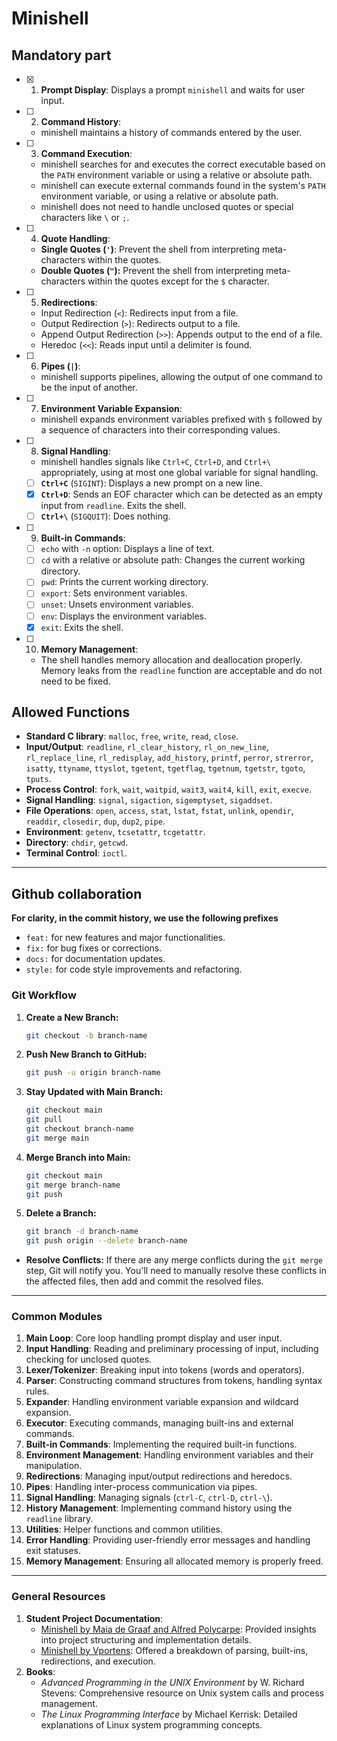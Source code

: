 # Minishell

## Mandatory part

- [x] 1. **Prompt Display**: Displays a prompt `minishell` and waits for user input.

- [ ] 2. **Command History**:
   - minishell maintains a history of commands entered by the user.

- [ ] 3. **Command Execution**:
   - minishell searches for and executes the correct executable based on the `PATH` environment variable or using a relative or absolute path.
   - minishell can execute external commands found in the system's `PATH` environment variable, or using a relative or absolute path.
   - minishell does not need to handle unclosed quotes or special characters like `\` or `;`.

- [ ] 4.  **Quote Handling**:
   - **Single Quotes (`'`)**: Prevent the shell from interpreting meta-characters within the quotes.
   - **Double Quotes (`"`):** Prevent the shell from interpreting meta-characters within the quotes except for the `$` character.

- [ ] 5.  **Redirections**:
   - Input Redirection (`<`): Redirects input from a file.
   - Output Redirection (`>`): Redirects output to a file.
   - Append Output Redirection (`>>`): Appends output to the end of a file.
   - Heredoc (`<<`): Reads input until a delimiter is found.

- [ ] 6.  **Pipes (`|`)**:
   - minishell supports pipelines, allowing the output of one command to be the input of another.

- [ ] 7.  **Environment Variable Expansion**:
   - minishell expands environment variables prefixed with `$` followed by a sequence of characters into their corresponding values.

- [ ] 8.  **Signal Handling**:
   - minishell handles signals like `Ctrl+C`, `Ctrl+D`, and `Ctrl+\` appropriately, using at most one global variable for signal handling.
   - [ ]  **`Ctrl+C`** (`SIGINT`): Displays a new prompt on a new line.
   - [x]  **`Ctrl+D`**: Sends an EOF character which can be detected as an empty input from `readline`. Exits the shell.
   - [ ]  **`Ctrl+\`** (`SIGQUIT`): Does nothing.

- [ ] 9.  **Built-in Commands**:
   - [ ] `echo` with `-n` option: Displays a line of text.
   - [ ] `cd` with a relative or absolute path: Changes the current working directory.
   - [ ] `pwd`: Prints the current working directory.
   - [ ] `export`: Sets environment variables.
   - [ ] `unset`: Unsets environment variables.
   - [ ] `env`: Displays the environment variables.
   - [x] `exit`: Exits the shell.

- [ ] 10. **Memory Management**:
    - The shell handles memory allocation and deallocation properly. Memory leaks from the `readline` function are acceptable and do not need to be fixed.

## Allowed Functions

  - **Standard C library**: `malloc`, `free`, `write`, `read`, `close`.
  - **Input/Output**: `readline`, `rl_clear_history`, `rl_on_new_line`, `rl_replace_line`, `rl_redisplay`, `add_history`, `printf`, `perror`, `strerror`, `isatty`, `ttyname`, `ttyslot`, `tgetent`, `tgetflag`, `tgetnum`, `tgetstr`, `tgoto`, `tputs`.
  - **Process Control**: `fork`, `wait`, `waitpid`, `wait3`, `wait4`, `kill`, `exit`, `execve`.
  - **Signal Handling**: `signal`, `sigaction`, `sigemptyset`, `sigaddset`.
  - **File Operations**: `open`, `access`, `stat`, `lstat`, `fstat`, `unlink`, `opendir`, `readdir`, `closedir`, `dup`, `dup2`, `pipe`.
  - **Environment**: `getenv`, `tcsetattr`, `tcgetattr`.
  - **Directory**: `chdir`, `getcwd`.
  - **Terminal Control**: `ioctl`.

---
## Github collaboration
**For clarity, in the commit history, we use the following prefixes**

  - `feat:` for new features and major functionalities.
  - `fix:` for bug fixes or corrections.
  - `docs:` for documentation updates.
  - `style:` for code style improvements and refactoring.

### Git Workflow
1. **Create a New Branch:**
    ```bash
    git checkout -b branch-name
    ```

2. **Push New Branch to GitHub:**
    ```bash
    git push -u origin branch-name
    ```

3. **Stay Updated with Main Branch:**
    ```bash
    git checkout main
    git pull
    git checkout branch-name
    git merge main
    ```

4. **Merge Branch into Main:**
    ```bash
    git checkout main
    git merge branch-name
    git push
    ```

5. **Delete a Branch:**
    ```bash
    git branch -d branch-name
    git push origin --delete branch-name
    ```

- **Resolve Conflicts:** If there are any merge conflicts during the `git merge` step, Git will notify you. You'll need to manually resolve these conflicts in the affected files, then add and commit the resolved files.

---
### Common Modules

1. **Main Loop**: Core loop handling prompt display and user input.
2. **Input Handling**: Reading and preliminary processing of input, including checking for unclosed quotes.
3. **Lexer/Tokenizer**: Breaking input into tokens (words and operators).
4. **Parser**: Constructing command structures from tokens, handling syntax rules.
5. **Expander**: Handling environment variable expansion and wildcard expansion.
6. **Executor**: Executing commands, managing built-ins and external commands.
7. **Built-in Commands**: Implementing the required built-in functions.
8. **Environment Management**: Handling environment variables and their manipulation.
9. **Redirections**: Managing input/output redirections and heredocs.
10. **Pipes**: Handling inter-process communication via pipes.
11. **Signal Handling**: Managing signals (`ctrl-C`, `ctrl-D`, `ctrl-\`).
12. **History Management**: Implementing command history using the `readline` library.
13. **Utilities**: Helper functions and common utilities.
14. **Error Handling**: Providing user-friendly error messages and handling exit statuses.
15. **Memory Management**: Ensuring all allocated memory is properly freed.

---
### General Resources

1. **Student Project Documentation**:
	- [Minishell by Maia de Graaf and Alfred Polycarpe](https://github.com/maiadegraaf/minishell): Provided insights into project structuring and implementation details.
	- [Minishell by Vportens](https://github.com/vportens/minishell): Offered a breakdown of parsing, built-ins, redirections, and execution.
2. **Books**:
	- *Advanced Programming in the UNIX Environment* by W. Richard Stevens: Comprehensive resource on Unix system calls and process management.
	- *The Linux Programming Interface* by Michael Kerrisk: Detailed explanations of Linux system programming concepts.

